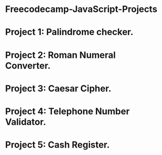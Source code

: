 # Freecodecamp-JavaScript-Projects
# Project 1: Palindrome checker.
# Project 2: Roman Numeral Converter.
# Project 3: Caesar Cipher.
# Project 4: Telephone Number Validator.
# Project 5: Cash Register.
